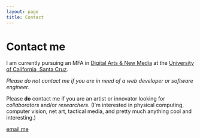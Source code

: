 ```yaml
---
layout: page
title: Contact
---
```


<h1>Contact me</h1>
<div class="intro notice">
	<p>
		I am currently pursuing an MFA in <a href="http://danm.ucsc.edu/">Digital Arts &amp; New Media</a> at the <a href="http://ucsc.edu/">University of California, Santa Cruz</a>.
	</p>
	<p>
		<em>Please do not contact me if you are in need of a web developer or software engineer.</em>
	</p>
	<p>
		Please <strong>do</strong> contact me if you are an artist or innovator looking for <em>collaborators</em> and/or <em>researchers</em>.
		(I'm interested in physical computing, computer vision, net art, tactical media, and pretty much anything cool and interesting.)
	</p>
	<p class="emailcaptcha">
		<a href="http://www.google.com/recaptcha/mailhide/d?k=01aYxFPWtuAKCOp9PE2ZwnuA==&amp;c=tffQd1_HmEeNZW9FtjAzBum7SyX5nK-FMswbWQEQBh8=" onclick="window.open('http://www.google.com/recaptcha/mailhide/d?k\07501aYxFPWtuAKCOp9PE2ZwnuA\75\75\46c\75tffQd1_HmEeNZW9FtjAzBum7SyX5nK-FMswbWQEQBh8\075', '', 'toolbar=0,scrollbars=0,location=0,statusbar=0,menubar=0,resizable=0,width=500,height=300'); return false;" title="Reveal this e-mail address">email me</a>
		</p>
</div>
